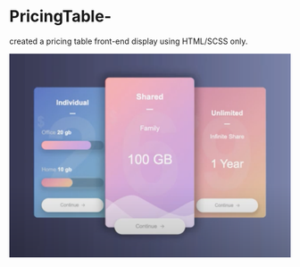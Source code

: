 # PricingTable-

created a pricing table front-end display using HTML/SCSS only.

![]( /src/screenshot.png)
